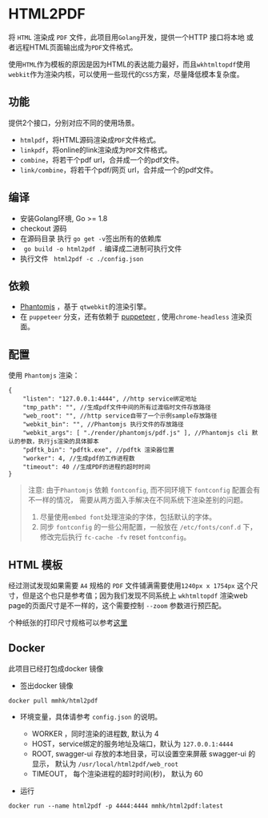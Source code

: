 # HTML2PDF


将 `HTML` 渲染成 `PDF` 文件，此项目用`Golang`开发，提供一个HTTP 接口将本地
或者远程HTML页面输出成为`PDF`文件格式。

使用`HTML`作为模板的原因是因为HTML的表达能力最好，而且`wkhtmltopdf`使用
`webkit`作为渲染内核，可以使用一些现代的`CSS`方案，尽量降低模本复杂度。

## 功能

提供2个接口，分别对应不同的使用场景。
 - `htmlpdf`，将HTML源码渲染成`PDF`文件格式。 
 - `linkpdf`，将online的link渲染成为`PDF`文件格式。 
 - `combine`，将若干个pdf url，合并成一个的pdf文件。
 - `link/combine`，将若干个pdf/网页 url，合并成一个的pdf文件。

## 编译

- 安装Golang环境, Go >= 1.8
- checkout 源码
- 在源码目录 执行 ` go get -v `签出所有的依赖库
- ` go build -o html2pdf .` 编译成二进制可执行文件
- 执行文件 ` html2pdf -c ./config.json`

## 依赖

- [Phantomjs](http://phantomjs.org/) ，基于 `qtwebkit`的渲染引擎。
- 在 `puppeteer` 分支，还有依赖于 [puppeteer](https://github.com/GoogleChrome/puppeteer) , 使用`chrome-headless` 渲染页面。

## 配置

使用 ``Phantomjs`` 渲染：

```
{
    "listen": "127.0.0.1:4444", //http service绑定地址
    "tmp_path": "", //生成pdf文件中间的所有过渡临时文件存放路径
    "web_root": "", //http service自带了一个示例sample存放路径
    "webkit_bin": "", //Phantomjs 执行文件的存放路径
    "webkit_args": [ "./render/phantomjs/pdf.js" ], //Phantomjs cli 默认的参数，执行js渲染的具体脚本
    "pdftk_bin": "pdftk.exe", //pdftk 渲染器位置
    "worker": 4, //生成pdf的工作进程数
    "timeout": 40 //生成PDF的进程的超时时间
}
```

> 注意: 由于`Phantomjs` 依赖 `fontconfig`, 而不同环境下 `fontconfig` 配置会有不一样的情况，
> 需要从两方面入手解决在不同系统下渲染差别的问题。
> 1. 尽量使用`embed font`处理渲染的字体，包括默认的字体。
> 2. 同步 `fontconfig` 的一些公用配置，一般放在 `/etc/fonts/conf.d` 下，修改完后执行 `fc-cache -fv` reset `fontconfig`。


## HTML 模板

经过测试发现如果需要 `A4` 规格的 `PDF` 文件铺满需要使用`1240px x 1754px`
这个尺寸，但是这个也只是参考值；因为我们发现不同系统上 `wkhtmltopdf` 
渲染web page的页面尺寸是不一样的，这个需要控制 `--zoom` 参数进行预匹配。

个种纸张的打印尺寸规格可以参考[这里](http://www.papersizes.org/a-sizes-in-pixels.htm)

## Docker

此项目已经打包成docker 镜像

- 签出docker 镜像
```
docker pull mmhk/html2pdf
```
- 环境变量，具体请参考 `config.json` 的说明。
  - WORKER ，同时渲染的进程数, 默认为 4
  - HOST，service绑定的服务地址及端口，默认为 `127.0.0.1:4444`
  - ROOT, swagger-ui 存放的本地目录，可以设置空来屏蔽 swagger-ui 的显示， 默认为 `/usr/local/html2pdf/web_root`
  - TIMEOUT， 每个渲染进程的超时时间(秒)， 默认为 60
  
- 运行
```
docker run --name html2pdf -p 4444:4444 mmhk/html2pdf:latest
```


